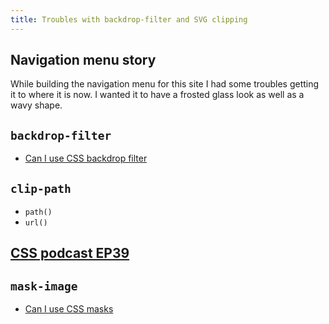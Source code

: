```yaml
---
title: Troubles with backdrop-filter and SVG clipping
---
```


## Navigation menu story
While building the navigation menu for this site I had some troubles getting it to where it is now. I wanted it to have a frosted glass look as well as a wavy shape.

## `backdrop-filter`
- [Can I use CSS backdrop filter](https://caniuse.com/css-backdrop-filter)


## `clip-path`
- `path()`
- `url()`


## [CSS podcast EP39](https://open.spotify.com/episode/5EhdwEHCBeg0qB5ilqf5Ys?si=93e2997621cb40a7)


## `mask-image`
- [Can I use CSS masks](https://caniuse.com/css-masks)